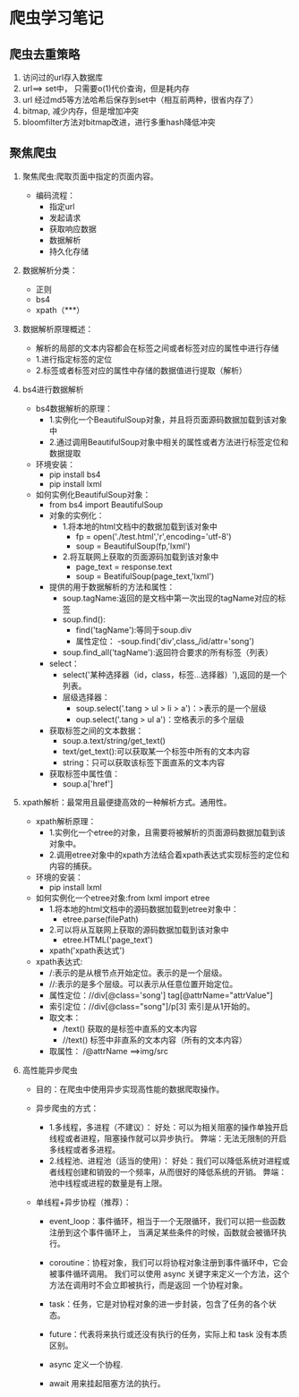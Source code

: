 # 爬虫学习笔记



## 爬虫去重策略
1. 访问过的url存入数据库
2. url==> set中， 只需要o(1)代价查询，但是耗内存
3. url 经过md5等方法哈希后保存到set中（相互前两种，很省内存了）
4. bitmap, 减少内存，但是增加冲突
5. bloomfilter方法对bitmap改进，进行多重hash降低冲突

## 聚焦爬虫
1. 聚焦爬虫:爬取页面中指定的页面内容。
    - 编码流程：
        - 指定url
        - 发起请求
        - 获取响应数据
        - 数据解析
        - 持久化存储

2. 数据解析分类：
    - 正则
    - bs4
    - xpath（***）

3. 数据解析原理概述：
    - 解析的局部的文本内容都会在标签之间或者标签对应的属性中进行存储
    - 1.进行指定标签的定位
    - 2.标签或者标签对应的属性中存储的数据值进行提取（解析）

4. bs4进行数据解析
    - bs4数据解析的原理：
        - 1.实例化一个BeautifulSoup对象，并且将页面源码数据加载到该对象中
        - 2.通过调用BeautifulSoup对象中相关的属性或者方法进行标签定位和数据提取
    - 环境安装：
        - pip install bs4
        - pip install lxml
    - 如何实例化BeautifulSoup对象：
        - from bs4 import BeautifulSoup
        - 对象的实例化：
            - 1.将本地的html文档中的数据加载到该对象中
                 - fp = open('./test.html','r',encoding='utf-8')
                 - soup = BeautifulSoup(fp,'lxml')
            - 2.将互联网上获取的页面源码加载到该对象中
                - page_text = response.text
                - soup = BeatifulSoup(page_text,'lxml')
        - 提供的用于数据解析的方法和属性：
            - soup.tagName:返回的是文档中第一次出现的tagName对应的标签
            - soup.find():
                - find('tagName'):等同于soup.div
                - 属性定位：
                    -soup.find('div',class_/id/attr='song')
            - soup.find_all('tagName'):返回符合要求的所有标签（列表）
        - select：
            - select('某种选择器（id，class，标签...选择器）'),返回的是一个列表。
            - 层级选择器：
                - soup.select('.tang > ul > li > a')：>表示的是一个层级
                - oup.select('.tang > ul a')：空格表示的多个层级
        - 获取标签之间的文本数据：
            - soup.a.text/string/get_text()
            - text/get_text():可以获取某一个标签中所有的文本内容
            - string：只可以获取该标签下面直系的文本内容
        - 获取标签中属性值：
            - soup.a['href']

5. xpath解析：最常用且最便捷高效的一种解析方式。通用性。
    - xpath解析原理：
        - 1.实例化一个etree的对象，且需要将被解析的页面源码数据加载到该对象中。
        - 2.调用etree对象中的xpath方法结合着xpath表达式实现标签的定位和内容的捕获。
    - 环境的安装：
        - pip install lxml
    - 如何实例化一个etree对象:from lxml import etree
        - 1.将本地的html文档中的源码数据加载到etree对象中：
           - etree.parse(filePath)
        - 2.可以将从互联网上获取的源码数据加载到该对象中
           - etree.HTML('page_text')
        - xpath('xpath表达式')
    - xpath表达式:
        - /:表示的是从根节点开始定位。表示的是一个层级。
        - //:表示的是多个层级。可以表示从任意位置开始定位。
        - 属性定位：//div[@class='song'] tag[@attrName="attrValue"]
        - 索引定位：//div[@class="song"]/p[3] 索引是从1开始的。
        - 取文本：
            - /text() 获取的是标签中直系的文本内容
            - //text() 标签中非直系的文本内容（所有的文本内容）
        - 取属性：
            /@attrName     ==>img/src

6. 高性能异步爬虫

    - 目的：在爬虫中使用异步实现高性能的数据爬取操作。

    - 异步爬虫的方式：
        - 1.多线程，多进程（不建议）：
            好处：可以为相关阻塞的操作单独开启线程或者进程，阻塞操作就可以异步执行。
            弊端：无法无限制的开启多线程或者多进程。
        - 2.线程池、进程池（适当的使用）：
            好处：我们可以降低系统对进程或者线程创建和销毁的一个频率，从而很好的降低系统的开销。
            弊端：池中线程或进程的数量是有上限。
    
    - 单线程+异步协程（推荐）：
        - event_loop：事件循环，相当于一个无限循环，我们可以把一些函数注册到这个事件循环上，
        当满足某些条件的时候，函数就会被循环执行。
    
        - coroutine：协程对象，我们可以将协程对象注册到事件循环中，它会被事件循环调用。
        我们可以使用 async 关键字来定义一个方法，这个方法在调用时不会立即被执行，而是返回
        一个协程对象。
    
        - task：任务，它是对协程对象的进一步封装，包含了任务的各个状态。
    
        - future：代表将来执行或还没有执行的任务，实际上和 task 没有本质区别。
    
        - async 定义一个协程.
    
        - await 用来挂起阻塞方法的执行。